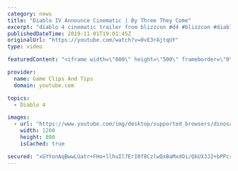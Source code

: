 ```yaml
---
category: news
title: "Diablo IV Announce Cinematic | By Three They Come"
excerpt: "diablo 4 cinematic trailer from blizzcon #d4 #blizzcon #diablo."
publishedDateTime: 2019-11-01T19:01:45Z
originalUrl: "https://youtube.com/watch?v=0vE3rAjtqUY"
type: video

featuredContent: "<iframe width=\"800\" height=\"500\" frameborder=\"0\" src=\"https://www.youtube.com/embed/0vE3rAjtqUY\" allow=\"accelerometer; autoplay; encrypted-media; gyroscope; picture-in-picture\" allowfullscreen></iframe>"

provider:
  name: Game Clips And Tips
  domain: youtube.com

topics:
  - Diablo 4

images:
  - url: "https://www.youtube.com/img/desktop/supported_browsers/dinosaur.png"
    width: 1200
    height: 800
    isCached: true

secured: "xGYYonAqBwwLUatr+FHo+llhuIl7ErI0f8CzlwQxBaMxdOi/QkUX3J2+bPPcsMl7H63l8wvkqvSiXFjfkk05k3sN5nWeRMHW+0ZzdOoDz5mTsfZb+7P4LtgLNgyakHrshT9VyfMw7Iw8A/47hRsOXTpMd6ychKCaAwcyErxh6/9CEdEH/KY0MqkVN1A0KuRLu5Ef0a6fOgYjnzP9PFNO8/3xrYe69+4eb9YEWXxtEQHMNcvs9+KA1AjO+S+Pb/FGks9+/LQZm7Qo6TShT8VnSPWuWZKSQwVF2IXzt0BjoQ55P5WYAkg7zcAJ7fqmqZOokT55/FLjzAHF8/OUNaGDEY8Klb+BoIAupWzV6PnpYa0AmtPbOzl5v3mTqf8NsFeYM33bQtSCFabnoo3XjKU67A==;1bT1w/eiOXpckZzkD1PcTg=="
---
```


